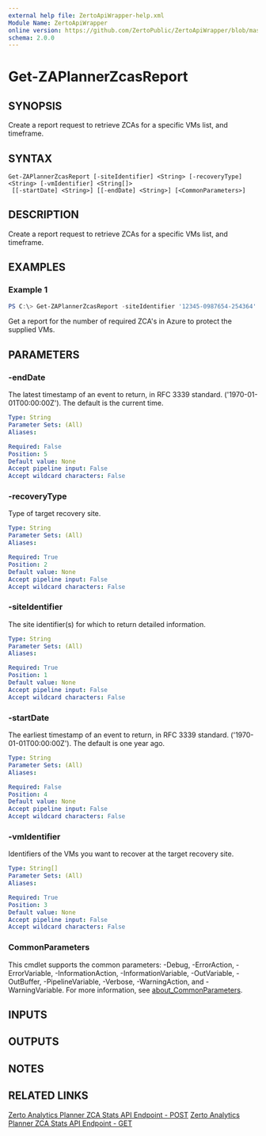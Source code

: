 ```yaml
---
external help file: ZertoApiWrapper-help.xml
Module Name: ZertoApiWrapper
online version: https://github.com/ZertoPublic/ZertoApiWrapper/blob/master/docs/Get-ZAPlannerZcasReport.md
schema: 2.0.0
---
```


# Get-ZAPlannerZcasReport

## SYNOPSIS
Create a report request to retrieve ZCAs for a specific VMs list, and timeframe.

## SYNTAX

```
Get-ZAPlannerZcasReport [-siteIdentifier] <String> [-recoveryType] <String> [-vmIdentifier] <String[]>
 [[-startDate] <String>] [[-endDate] <String>] [<CommonParameters>]
```

## DESCRIPTION
Create a report request to retrieve ZCAs for a specific VMs list, and timeframe.

## EXAMPLES

### Example 1
```powershell
PS C:\> Get-ZAPlannerZcasReport -siteIdentifier '12345-0987654-254364' -recoveryType azure -vmIdentifier '1234-98789-0987', '1234-98789-1252'
```

Get a report for the number of required ZCA's in Azure to protect the supplied VMs.

## PARAMETERS

### -endDate
The latest timestamp of an event to return, in RFC 3339 standard.
('1970-01-01T00:00:00Z').
The default is the current time.

```yaml
Type: String
Parameter Sets: (All)
Aliases:

Required: False
Position: 5
Default value: None
Accept pipeline input: False
Accept wildcard characters: False
```

### -recoveryType
Type of target recovery site.

```yaml
Type: String
Parameter Sets: (All)
Aliases:

Required: True
Position: 2
Default value: None
Accept pipeline input: False
Accept wildcard characters: False
```

### -siteIdentifier
The site identifier(s) for which to return detailed information.

```yaml
Type: String
Parameter Sets: (All)
Aliases:

Required: True
Position: 1
Default value: None
Accept pipeline input: False
Accept wildcard characters: False
```

### -startDate
The earliest timestamp of an event to return, in RFC 3339 standard.
('1970-01-01T00:00:00Z').
The default is one year ago.

```yaml
Type: String
Parameter Sets: (All)
Aliases:

Required: False
Position: 4
Default value: None
Accept pipeline input: False
Accept wildcard characters: False
```

### -vmIdentifier
Identifiers of the VMs you want to recover at the target recovery site.

```yaml
Type: String[]
Parameter Sets: (All)
Aliases:

Required: True
Position: 3
Default value: None
Accept pipeline input: False
Accept wildcard characters: False
```

### CommonParameters
This cmdlet supports the common parameters: -Debug, -ErrorAction, -ErrorVariable, -InformationAction, -InformationVariable, -OutVariable, -OutBuffer, -PipelineVariable, -Verbose, -WarningAction, and -WarningVariable. For more information, see [about_CommonParameters](http://go.microsoft.com/fwlink/?LinkID=113216).

## INPUTS

## OUTPUTS

## NOTES

## RELATED LINKS

[Zerto Analytics Planner ZCA Stats API Endpoint - POST](https://docs.api.zerto.com/#/Planner/post_v2_planner_reports_stats_zcas)
[Zerto Analytics Planner ZCA Stats API Endpoint - GET](https://docs.api.zerto.com/#/Planner/get_v2_planner_reports_stats_zcas)
